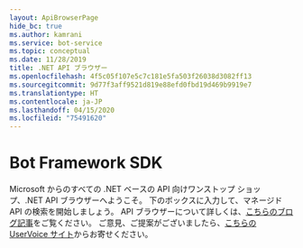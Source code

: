```yaml
---
layout: ApiBrowserPage
hide_bc: true
ms.author: kamrani
ms.service: bot-service
ms.topic: conceptual
ms.date: 11/28/2019
title: .NET API ブラウザー
ms.openlocfilehash: 4f5c05f107e5c7c181e5fa503f26038d3082ff13
ms.sourcegitcommit: 9d77f3aff9521d819e88efd0fbd19d469b9919e7
ms.translationtype: HT
ms.contentlocale: ja-JP
ms.lasthandoff: 04/15/2020
ms.locfileid: "75491620"
---
```

# <a name="bot-framework-sdk"></a>Bot Framework SDK 

Microsoft からのすべての .NET ベースの API 向けワンストップ ショップ、.NET API ブラウザーへようこそ。 下のボックスに入力して、マネージド API の検索を開始しましょう。 API ブラウザーについて詳しくは、[こちらのブログ記事](https://aka.ms/apibrowser)をご覧ください。 ご意見、ご提案がございましたら、[こちらの UserVoice サイト](https://aka.ms/apibrowserfeedback)からお寄せください。
